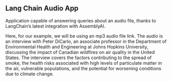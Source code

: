 ## Lang Chain Audio App
Application capable of answering queries about an audio file, thanks to LangChain’s latest integration with AssemblyAI.

Here, for our example, we will be using an mp3 audio file link. The audio is an interview with Peter DiCarlo, an associate professor in the Department of Environmental Health and Engineering at Johns Hopkins University, discussing the impact of Canadian wildfires on air quality in the United States. The interview covers the factors contributing to the spread of smoke, the health risks associated with high levels of particulate matter in the air, vulnerable populations, and the potential for worsening conditions due to climate change.
